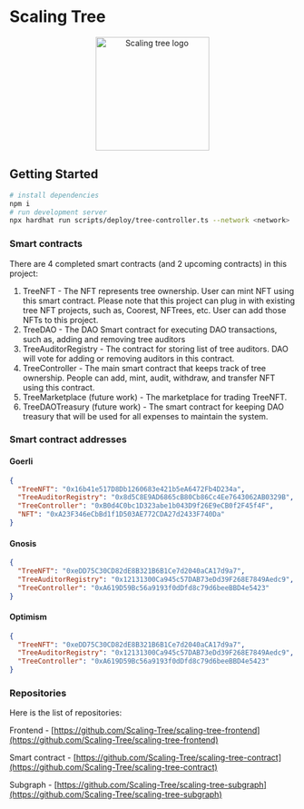 # Scaling Tree

<p align="center">
  <img src="https://scalingtree.0xwa.run/_next/image?url=%2Fimages%2Flogo_scaling_tree.png&w=640&q=75" width="200" alt="Scaling tree logo" />
</p>


## Getting Started

```bash
# install dependencies
npm i
# run development server
npx hardhat run scripts/deploy/tree-controller.ts --network <network>
```
### Smart contracts
There are 4 completed smart contracts (and 2 upcoming contracts) in this project:
1. TreeNFT - The NFT represents tree ownership. User can mint NFT using this smart contract. Please note that this project can plug in with existing tree NFT projects, such as, Coorest, NFTrees, etc. User can add those NFTs to this project.
2. TreeDAO - The DAO Smart contract for executing DAO transactions, such as, adding and removing tree auditors
3. TreeAuditorRegistry - The contract for storing list of tree auditors. DAO will vote for adding or removing auditors in this contract.
4. TreeController - The main smart contract that keeps track of tree ownership. People can add, mint, audit, withdraw, and transfer NFT using this contract.
5. TreeMarketplace (future work) - The marketplace for trading TreeNFT.
6. TreeDAOTreasury (future work) - The smart contract for keeping DAO treasury that will be used for all expenses to maintain the system.

### Smart contract addresses
#### Goerli
```json
{
  "TreeNFT": "0x16b41e517D8Db1260683e421b5eA6472Fb4D234a",
  "TreeAuditorRegistry": "0x8d5C8E9AD6865cB80Cb86Cc4Ee7643062AB0329B",
  "TreeController": "0xB0d4C0bc1D323abe1b043D9f26E9eCB0f2F45f4F",
  "NFT": "0xA23F346eCbBd1f1D503AE772CDA27d2433F740Da"
}
```
#### Gnosis
```json
{
  "TreeNFT": "0xeDD75C30CD82dE8B321B6B1Ce7d2040aCA17d9a7",
  "TreeAuditorRegistry": "0x12131300Ca945c57DAB73eDd39F268E7849Aedc9",
  "TreeController": "0xA619D59Bc56a9193f0dDfd8c79d6beeBBD4e5423"
}
```
#### Optimism
```json
{
  "TreeNFT": "0xeDD75C30CD82dE8B321B6B1Ce7d2040aCA17d9a7",
  "TreeAuditorRegistry": "0x12131300Ca945c57DAB73eDd39F268E7849Aedc9",
  "TreeController": "0xA619D59Bc56a9193f0dDfd8c79d6beeBBD4e5423"
}
```


### Repositories

Here is the list of repositories:

Frontend - [https://github.com/Scaling-Tree/scaling-tree-frontend](https://github.com/Scaling-Tree/scaling-tree-frontend)

Smart contract - [https://github.com/Scaling-Tree/scaling-tree-contract](https://github.com/Scaling-Tree/scaling-tree-contract)

Subgraph - [https://github.com/Scaling-Tree/scaling-tree-subgraph](https://github.com/Scaling-Tree/scaling-tree-subgraph)